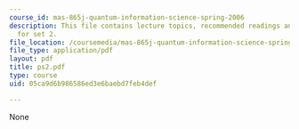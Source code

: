 ```yaml
---
course_id: mas-865j-quantum-information-science-spring-2006
description: This file contains lecture topics, recommended readings and problems
  for set 2.
file_location: /coursemedia/mas-865j-quantum-information-science-spring-2006/05ca9d6b986586ed3e6baebd7feb4def_ps2.pdf
file_type: application/pdf
layout: pdf
title: ps2.pdf
type: course
uid: 05ca9d6b986586ed3e6baebd7feb4def

---
```

None
